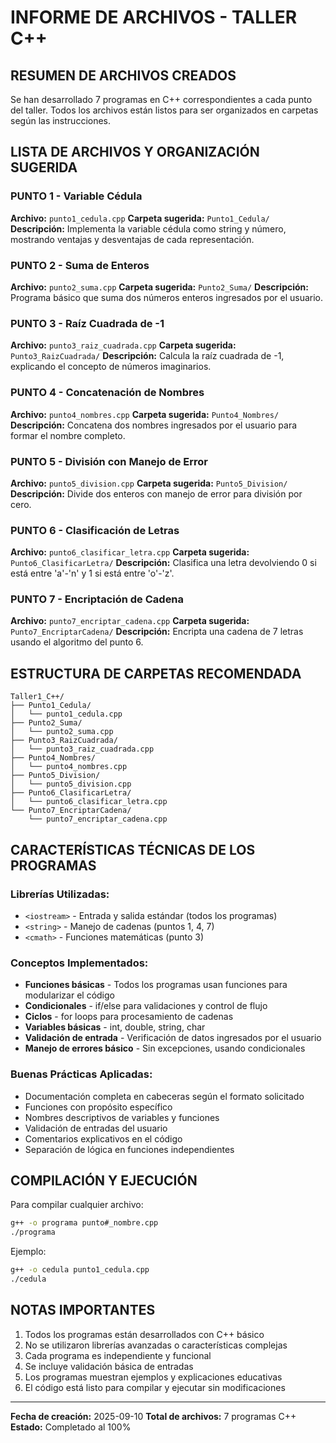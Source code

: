 # INFORME DE ARCHIVOS - TALLER C++

## RESUMEN DE ARCHIVOS CREADOS

Se han desarrollado 7 programas en C++ correspondientes a cada punto del taller. Todos los archivos están listos para ser organizados en carpetas según las instrucciones.

## LISTA DE ARCHIVOS Y ORGANIZACIÓN SUGERIDA

### PUNTO 1 - Variable Cédula
**Archivo:** `punto1_cedula.cpp`
**Carpeta sugerida:** `Punto1_Cedula/`
**Descripción:** Implementa la variable cédula como string y número, mostrando ventajas y desventajas de cada representación.

### PUNTO 2 - Suma de Enteros
**Archivo:** `punto2_suma.cpp`
**Carpeta sugerida:** `Punto2_Suma/`
**Descripción:** Programa básico que suma dos números enteros ingresados por el usuario.

### PUNTO 3 - Raíz Cuadrada de -1
**Archivo:** `punto3_raiz_cuadrada.cpp`
**Carpeta sugerida:** `Punto3_RaizCuadrada/`
**Descripción:** Calcula la raíz cuadrada de -1, explicando el concepto de números imaginarios.

### PUNTO 4 - Concatenación de Nombres
**Archivo:** `punto4_nombres.cpp`
**Carpeta sugerida:** `Punto4_Nombres/`
**Descripción:** Concatena dos nombres ingresados por el usuario para formar el nombre completo.

### PUNTO 5 - División con Manejo de Error
**Archivo:** `punto5_division.cpp`
**Carpeta sugerida:** `Punto5_Division/`
**Descripción:** Divide dos enteros con manejo de error para división por cero.

### PUNTO 6 - Clasificación de Letras
**Archivo:** `punto6_clasificar_letra.cpp`
**Carpeta sugerida:** `Punto6_ClasificarLetra/`
**Descripción:** Clasifica una letra devolviendo 0 si está entre 'a'-'n' y 1 si está entre 'o'-'z'.

### PUNTO 7 - Encriptación de Cadena
**Archivo:** `punto7_encriptar_cadena.cpp`
**Carpeta sugerida:** `Punto7_EncriptarCadena/`
**Descripción:** Encripta una cadena de 7 letras usando el algoritmo del punto 6.

## ESTRUCTURA DE CARPETAS RECOMENDADA

```
Taller1_C++/
├── Punto1_Cedula/
│   └── punto1_cedula.cpp
├── Punto2_Suma/
│   └── punto2_suma.cpp
├── Punto3_RaizCuadrada/
│   └── punto3_raiz_cuadrada.cpp
├── Punto4_Nombres/
│   └── punto4_nombres.cpp
├── Punto5_Division/
│   └── punto5_division.cpp
├── Punto6_ClasificarLetra/
│   └── punto6_clasificar_letra.cpp
└── Punto7_EncriptarCadena/
    └── punto7_encriptar_cadena.cpp
```

## CARACTERÍSTICAS TÉCNICAS DE LOS PROGRAMAS

### Librerías Utilizadas:
- `<iostream>` - Entrada y salida estándar (todos los programas)
- `<string>` - Manejo de cadenas (puntos 1, 4, 7)
- `<cmath>` - Funciones matemáticas (punto 3)

### Conceptos Implementados:
- **Funciones básicas** - Todos los programas usan funciones para modularizar el código
- **Condicionales** - if/else para validaciones y control de flujo
- **Ciclos** - for loops para procesamiento de cadenas
- **Variables básicas** - int, double, string, char
- **Validación de entrada** - Verificación de datos ingresados por el usuario
- **Manejo de errores básico** - Sin excepciones, usando condicionales

### Buenas Prácticas Aplicadas:
- Documentación completa en cabeceras según el formato solicitado
- Funciones con propósito específico
- Nombres descriptivos de variables y funciones
- Validación de entradas del usuario
- Comentarios explicativos en el código
- Separación de lógica en funciones independientes

## COMPILACIÓN Y EJECUCIÓN

Para compilar cualquier archivo:
```bash
g++ -o programa punto#_nombre.cpp
./programa
```

Ejemplo:
```bash
g++ -o cedula punto1_cedula.cpp
./cedula
```

## NOTAS IMPORTANTES

1. Todos los programas están desarrollados con C++ básico
2. No se utilizaron librerías avanzadas o características complejas
3. Cada programa es independiente y funcional
4. Se incluye validación básica de entradas
5. Los programas muestran ejemplos y explicaciones educativas
6. El código está listo para compilar y ejecutar sin modificaciones

---
**Fecha de creación:** 2025-09-10
**Total de archivos:** 7 programas C++
**Estado:** Completado al 100%
